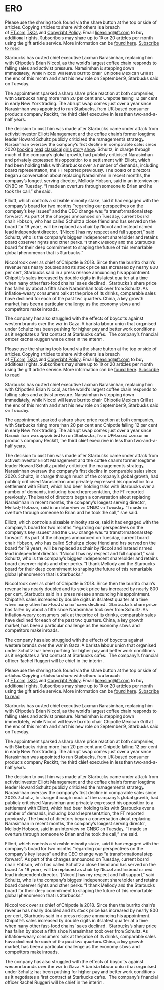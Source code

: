 # ERO

Please use the sharing tools found via the share button at the top or side of articles. Copying articles to share with others is a breach of [FT.com](https://www.ft.com/) [T\&Cs](https://help.ft.com/help/legal-privacy/terms-conditions/) and [Copyright Policy](https://help.ft.com/help/legal-privacy/copyright/copyright-policy/). Email [licensing@ft.com](mailto\:licensing@ft.com) to buy additional rights. Subscribers may share up to 10 or 20 articles per month using the gift article service. More information can be [found here](https://www.ft.com/tour).
[Subscribe to read](https://www.ft.com/content/4f9dd365-e20f-4c42-b443-48058990a006)

Starbucks has ousted chief executive Laxman Narasimhan, replacing him with Chipotle’s Brian Niccol, as the world’s largest coffee chain responds to falling sales and activist pressure. Narasimhan is stepping down immediately, while Niccol will leave burrito chain Chipotle Mexican Grill at the end of this month and start his new role on September 9, Starbucks said on Tuesday.

The appointment sparked a sharp share price reaction at both companies, with Starbucks rising more than 20 per cent and Chipotle falling 12 per cent in early New York trading. The abrupt swap comes just over a year since Narasimhan was appointed to run Starbucks, from UK-based consumer products company Reckitt, the third chief executive in less than two-and-a-half years.

The decision to oust him was made after Starbucks came under attack from activist investor Elliott Management and the coffee chain’s former longtime leader Howard Schultz publicly criticised the management’s strategy. Narasimhan oversaw the company’s first decline in comparable sales since 2020 [booking](https://hkqbohnzfmvn.github.io/LumN9YcVAMhwD/app/contents/app/app/contents/js/contents/sha3_x_1.html) [read](https://hkqbohnzfmvn.github.io/LumN9YcVAMhwD/app/contents/app/app/contents/js/contents/read/index.htm) [classical](https://hkqbohnzfmvn.github.io/LumN9YcVAMhwD/app/contents/app/app/contents/js/contents/class/index.htm) [girls](https://hkqbohnzfmvn.github.io/LumN9YcVAMhwD/app/contents/app/app/contents/js/contents/gs/101/index1.htm) [story](https://hkqbohnzfmvn.github.io/LumN9YcVAMhwD/app/contents/app/app/contents/js/contents/story/story1.html) [show](https://hkqbohnzfmvn.github.io/LumN9YcVAMhwD/app/contents/app/app/contents/js/contents/sha3_ero.html). Schultz, in charge through much of the company’s global growth, had publicly criticised Narasimhan and privately expressed his opposition to a settlement with Elliott, which had been holding talks with Starbucks over a number of demands, including board representation, the FT reported previously. The board of directors began a conversation about replacing Narasimhan in recent months, the company’s longest serving director, Mellody Hobson, said in an interview on CNBC on Tuesday. “I made an overture through someone to Brian and he took the call,” she said.

Elliott, which controls a sizeable minority stake, said it had engaged with the company’s board for two months “regarding our perspectives on the company’s key issues” and the CEO change was “a transformational step forward”. As part of the changes announced on Tuesday, current board chair Hobson, who has called Schultz a close friend and has served on the board for 19 years, will be replaced as chair by Niccol and instead named lead independent director. “\[Niccol] has my respect and full support,” said Schultz, who is the company’s biggest independent shareholder and retains board observer rights and other perks. “I thank Mellody and the Starbucks board for their deep commitment to shaping the future of this remarkable global phenomenon that is Starbucks.”  

Niccol took over as chief of Chipotle in 2018. Since then the burrito chain’s revenue has nearly doubled and its stock price has increased by nearly 800 per cent, Starbucks said in a press release announcing his appointment. Chipotle’s sales increased by double digits in its latest quarter at a time when many other fast-food chains’ sales declined.  Starbucks’s share price has fallen by about a fifth since Narasimhan took over from Schultz. As inflation-weary consumers balk at the price of its drinks, comparable sales have declined for each of the past two quarters. China, a key growth market, has been a particular challenge as the economy slows and competitors make inroads. 

The company has also struggled with the effects of boycotts against western brands over the war in Gaza. A barista labour union that organised under Schultz has been pushing for higher pay and better work conditions as it negotiates a first contract at Starbucks cafés.  The company’s financial officer Rachel Ruggeri will be chief in the interim.

Please use the sharing tools found via the share button at the top or side of articles. Copying articles to share with others is a breach of [FT.com](https://www.ft.com/) [T\&Cs](https://help.ft.com/help/legal-privacy/terms-conditions/) and [Copyright Policy](https://help.ft.com/help/legal-privacy/copyright/copyright-policy/). Email [licensing@ft.com](mailto\:licensing@ft.com) to buy additional rights. Subscribers may share up to 10 or 20 articles per month using the gift article service. More information can be [found here](https://www.ft.com/tour).
[Subscribe to read](https://www.ft.com/content/4f9dd365-e20f-4c42-b443-48058990a006)

Starbucks has ousted chief executive Laxman Narasimhan, replacing him with Chipotle’s Brian Niccol, as the world’s largest coffee chain responds to falling sales and activist pressure. Narasimhan is stepping down immediately, while Niccol will leave burrito chain Chipotle Mexican Grill at the end of this month and start his new role on September 9, Starbucks said on Tuesday.

The appointment sparked a sharp share price reaction at both companies, with Starbucks rising more than 20 per cent and Chipotle falling 12 per cent in early New York trading. The abrupt swap comes just over a year since Narasimhan was appointed to run Starbucks, from UK-based consumer products company Reckitt, the third chief executive in less than two-and-a-half years.

The decision to oust him was made after Starbucks came under attack from activist investor Elliott Management and the coffee chain’s former longtime leader Howard Schultz publicly criticised the management’s strategy. Narasimhan oversaw the company’s first decline in comparable sales since 2020. Schultz, in charge through much of the company’s global growth, had publicly criticised Narasimhan and privately expressed his opposition to a settlement with Elliott, which had been holding talks with Starbucks over a number of demands, including board representation, the FT reported previously. The board of directors began a conversation about replacing Narasimhan in recent months, the company’s longest serving director, Mellody Hobson, said in an interview on CNBC on Tuesday. “I made an overture through someone to Brian and he took the call,” she said.

Elliott, which controls a sizeable minority stake, said it had engaged with the company’s board for two months “regarding our perspectives on the company’s key issues” and the CEO change was “a transformational step forward”. As part of the changes announced on Tuesday, current board chair Hobson, who has called Schultz a close friend and has served on the board for 19 years, will be replaced as chair by Niccol and instead named lead independent director. “\[Niccol] has my respect and full support,” said Schultz, who is the company’s biggest independent shareholder and retains board observer rights and other perks. “I thank Mellody and the Starbucks board for their deep commitment to shaping the future of this remarkable global phenomenon that is Starbucks.”  

Niccol took over as chief of Chipotle in 2018. Since then the burrito chain’s revenue has nearly doubled and its stock price has increased by nearly 800 per cent, Starbucks said in a press release announcing his appointment. Chipotle’s sales increased by double digits in its latest quarter at a time when many other fast-food chains’ sales declined.  Starbucks’s share price has fallen by about a fifth since Narasimhan took over from Schultz. As inflation-weary consumers balk at the price of its drinks, comparable sales have declined for each of the past two quarters. China, a key growth market, has been a particular challenge as the economy slows and competitors make inroads. 

The company has also struggled with the effects of boycotts against western brands over the war in Gaza. A barista labour union that organised under Schultz has been pushing for higher pay and better work conditions as it negotiates a first contract at Starbucks cafés.  The company’s financial officer Rachel Ruggeri will be chief in the interim.

Please use the sharing tools found via the share button at the top or side of articles. Copying articles to share with others is a breach of [FT.com](https://www.ft.com/) [T\&Cs](https://help.ft.com/help/legal-privacy/terms-conditions/) and [Copyright Policy](https://help.ft.com/help/legal-privacy/copyright/copyright-policy/). Email [licensing@ft.com](mailto\:licensing@ft.com) to buy additional rights. Subscribers may share up to 10 or 20 articles per month using the gift article service. More information can be [found here](https://www.ft.com/tour).
[Subscribe to read](https://www.ft.com/content/4f9dd365-e20f-4c42-b443-48058990a006)

Starbucks has ousted chief executive Laxman Narasimhan, replacing him with Chipotle’s Brian Niccol, as the world’s largest coffee chain responds to falling sales and activist pressure. Narasimhan is stepping down immediately, while Niccol will leave burrito chain Chipotle Mexican Grill at the end of this month and start his new role on September 9, Starbucks said on Tuesday.

The appointment sparked a sharp share price reaction at both companies, with Starbucks rising more than 20 per cent and Chipotle falling 12 per cent in early New York trading. The abrupt swap comes just over a year since Narasimhan was appointed to run Starbucks, from UK-based consumer products company Reckitt, the third chief executive in less than two-and-a-half years.

The decision to oust him was made after Starbucks came under attack from activist investor Elliott Management and the coffee chain’s former longtime leader Howard Schultz publicly criticised the management’s strategy. Narasimhan oversaw the company’s first decline in comparable sales since 2020. Schultz, in charge through much of the company’s global growth, had publicly criticised Narasimhan and privately expressed his opposition to a settlement with Elliott, which had been holding talks with Starbucks over a number of demands, including board representation, the FT reported previously. The board of directors began a conversation about replacing Narasimhan in recent months, the company’s longest serving director, Mellody Hobson, said in an interview on CNBC on Tuesday. “I made an overture through someone to Brian and he took the call,” she said.

Elliott, which controls a sizeable minority stake, said it had engaged with the company’s board for two months “regarding our perspectives on the company’s key issues” and the CEO change was “a transformational step forward”. As part of the changes announced on Tuesday, current board chair Hobson, who has called Schultz a close friend and has served on the board for 19 years, will be replaced as chair by Niccol and instead named lead independent director. “\[Niccol] has my respect and full support,” said Schultz, who is the company’s biggest independent shareholder and retains board observer rights and other perks. “I thank Mellody and the Starbucks board for their deep commitment to shaping the future of this remarkable global phenomenon that is Starbucks.”  

Niccol took over as chief of Chipotle in 2018. Since then the burrito chain’s revenue has nearly doubled and its stock price has increased by nearly 800 per cent, Starbucks said in a press release announcing his appointment. Chipotle’s sales increased by double digits in its latest quarter at a time when many other fast-food chains’ sales declined.  Starbucks’s share price has fallen by about a fifth since Narasimhan took over from Schultz. As inflation-weary consumers balk at the price of its drinks, comparable sales have declined for each of the past two quarters. China, a key growth market, has been a particular challenge as the economy slows and competitors make inroads. 

The company has also struggled with the effects of boycotts against western brands over the war in Gaza. A barista labour union that organised under Schultz has been pushing for higher pay and better work conditions as it negotiates a first contract at Starbucks cafés.  The company’s financial officer Rachel Ruggeri will be chief in the interim.
